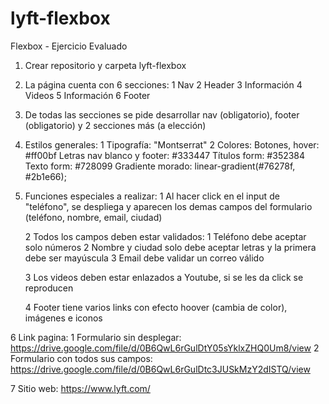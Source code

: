 # lyft-flexbox

Flexbox - Ejercicio Evaluado

1. Crear repositorio y carpeta lyft-flexbox

2. La página cuenta con 6 secciones:
	1 Nav
	2 Header
	3 Información
	4 Videos
	5 Información
	6 Footer

3. De todas las secciones se pide desarrollar nav (obligatorio), footer (obligatorio) y 2 secciones más (a elección)

4. Estilos generales:
	1 Tipografía: "Montserrat"
	2 Colores: 
		Botones, hover: #ff00bf
		Letras nav blanco y footer: #333447
		Títulos form: #352384
		Texto form: #728099
		Gradiente morado: linear-gradient(#76278f, #2b1e66);

5. Funciones especiales a realizar:
	1 Al hacer click en el input de "teléfono", se despliega y aparecen los demas campos del formulario (teléfono, nombre, email, ciudad)

	2 Todos los campos deben estar validados:
		1 Teléfono debe aceptar solo números
		2 Nombre y ciudad solo debe aceptar letras y la primera debe ser mayúscula
		3 Email debe validar un correo válido

	3 Los videos deben estar enlazados a Youtube, si se les da click se reproducen

	4 Footer tiene varios links con efecto hoover (cambia de color), imágenes e iconos

6 Link pagina:
	1 Formulario sin desplegar: https://drive.google.com/file/d/0B6QwL6rGulDtY05sYklxZHQ0Um8/view
	2 Formulario con todos sus campos: https://drive.google.com/file/d/0B6QwL6rGulDtc3JUSkMzY2dISTQ/view

7 Sitio web: https://www.lyft.com/

